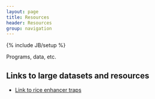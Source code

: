 ```yaml
---
layout: page
title: Resources
header: Resources
group: navigation
---
```

{% include JB/setup %}

Programs, data, etc.

## Links to large datasets and resources


- [Link to rice enhancer traps](http://www.plantsci.cam.ac.uk/research/hibberd/rice.html)
